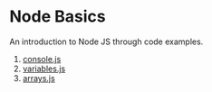# Node Basics
An introduction to Node JS through code examples.

1. [console.js](https://github.com/matthewstewart/omnicoders/blob/master/node/basics/console.js)
2. [variables.js](https://github.com/matthewstewart/omnicoders/blob/master/node/basics/variables.js)
3. [arrays.js](https://github.com/matthewstewart/omnicoders/blob/master/node/basics/arrays.js)